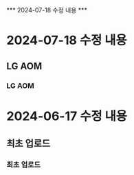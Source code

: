 
*** 2024-07-18 수정 내용 ***
# 2024-07-18 수정 내용
## LG AOM
### LG AOM ###


# 2024-06-17 수정 내용

## 최초 업로드

### 최초 업로드
